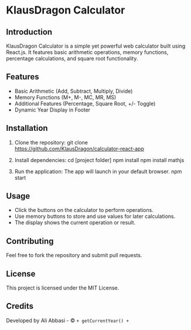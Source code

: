 # KlausDragon Calculator

## Introduction
KlausDragon Calculator is a simple yet powerful web calculator built using React.js. It features basic arithmetic operations, memory functions, percentage calculations, and square root functionality.

## Features
- Basic Arithmetic (Add, Subtract, Multiply, Divide)
- Memory Functions (M+, M-, MC, MR, MS)
- Additional Features (Percentage, Square Root, +/- Toggle)
- Dynamic Year Display in Footer

## Installation
1. Clone the repository: 
git clone https://github.com/KlausDragon/calculator-react-app

2. Install dependencies: 
cd [project folder]
npm install
npm install mathjs

3. Run the application: The app will launch in your default browser.
npm start

## Usage
- Click the buttons on the calculator to perform operations.
- Use memory buttons to store and use values for later calculations.
- The display shows the current operation or result.

## Contributing
Feel free to fork the repository and submit pull requests.

## License
This project is licensed under the MIT License.

## Credits
Developed by Ali Abbasi - © ` + getCurrentYear() + `